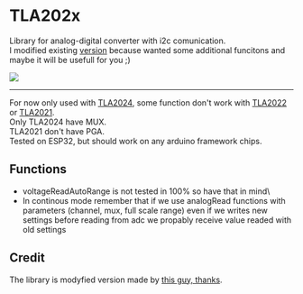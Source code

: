 # TLA202x
Library for analog-digital converter with i2c comunication.\
I modified existing [version](https://github.com/andriyadi/ESP32-TLA2024) because wanted some additional funcitons and maybe it will be usefull for you ;)

![](https://img.shields.io/badge/License-MIT-blue.svg)
___
For now only used with [TLA2024](https://www.ti.com/product/TLA2024), some function don't work with [TLA2022](https://www.ti.com/product/TLA2022) or [TLA2021](https://www.ti.com/product/TLA2021).\
Only TLA2024 have MUX.\
TLA2021 don't have PGA.\
Tested on ESP32, but should work on any arduino framework chips.

## Functions
- voltageReadAutoRange is not tested in 100% so have that in mind\
- In continous mode remember that if we use analogRead functions with parameters (channel, mux, full scale range) even if we writes new settings before reading from adc we propably receive value readed with old settings

## Credit
The library is modyfied version made by [this guy, thanks](https://github.com/andriyadi/ESP32-TLA2024).
